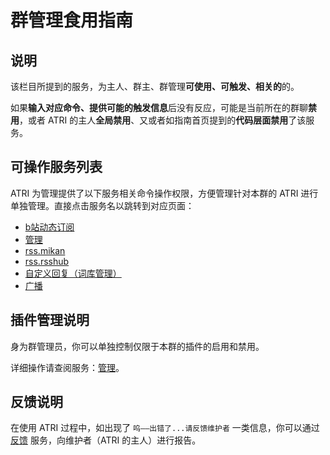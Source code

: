 # 群管理食用指南

## 说明
该栏目所提到的服务，为主人、群主、群管理**可使用、可触发、相关的**的。

如果**输入对应命令、提供可能的触发信息**后没有反应，可能是当前所在的群聊**禁用**，或者 ATRI 的主人**全局禁用**、又或者如指南首页提到的**代码层面禁用**了该服务。

## 可操作服务列表
ATRI 为管理提供了以下服务相关命令操作权限，方便管理针对本群的 ATRI 进行单独管理。直接点击服务名以跳转到对应页面：

- [b站动态订阅](../service/bilibili_dynamic.md)
- [管理](../service/manage.md)
- [rss.mikan](../service/rss_mikan.md)
- [rss.rsshub](../service/rss_rsshub.md)
- [自定义回复（词库管理）](../service/thesaurus.md)
- [广播](../service/broadcast.md)

## 插件管理说明
身为群管理员，你可以单独控制仅限于本群的插件的启用和禁用。

详细操作请查阅服务：[管理](../service/manage.md)。

## 反馈说明
在使用 ATRI 过程中，如出现了 `呜——出错了...请反馈维护者` 一类信息，你可以通过 [反馈](../service/repo.md) 服务，向维护者（ATRI 的主人）进行报告。
